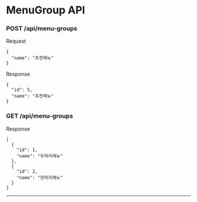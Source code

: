 MenuGroup API
===
### POST /api/menu-groups

Request
```
{
  "name": "추천메뉴"
}
```

Response
```
{
  "id": 5,
  "name": "추천메뉴"
}
```

### GET /api/menu-groups

Response
```
[
  {
    "id": 1,
    "name": "두마리메뉴"
  },
  {
    "id": 2,
    "name": "한마리메뉴"
  }
]
```
---
